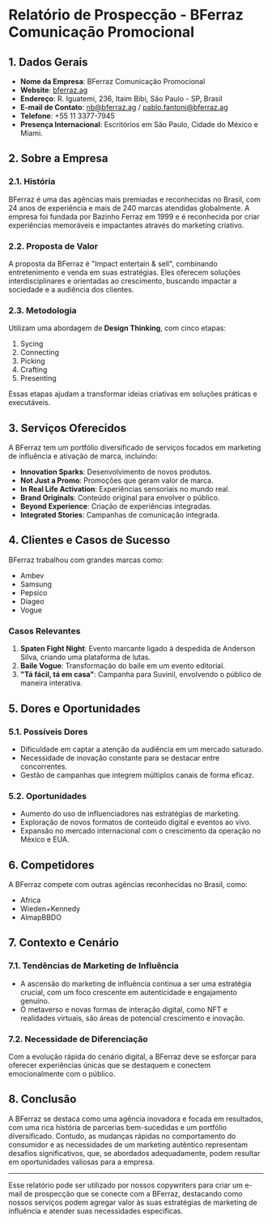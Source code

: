 # Relatório de Prospecção - BFerraz Comunicação Promocional

## 1. Dados Gerais
- **Nome da Empresa**: BFerraz Comunicação Promocional
- **Website**: [bferraz.ag](https://bferraz.ag)
- **Endereço**: R. Iguatemi, 236, Itaim Bibi, São Paulo - SP, Brasil
- **E-mail de Contato**: nb@bferraz.ag / pablo.fantoni@bferraz.ag
- **Telefone**: +55 11 3377-7945
- **Presença Internacional**: Escritórios em São Paulo, Cidade do México e Miami.
  
## 2. Sobre a Empresa
### 2.1. História
BFerraz é uma das agências mais premiadas e reconhecidas no Brasil, com 24 anos de experiência e mais de 240 marcas atendidas globalmente. A empresa foi fundada por Bazinho Ferraz em 1999 e é reconhecida por criar experiências memoráveis e impactantes através do marketing criativo.

### 2.2. Proposta de Valor
A proposta da BFerraz é "Impact entertain & sell", combinando entretenimento e venda em suas estratégias. Eles oferecem soluções interdisciplinares e orientadas ao crescimento, buscando impactar a sociedade e a audiência dos clientes.

### 2.3. Metodologia
Utilizam uma abordagem de **Design Thinking**, com cinco etapas: 
1. Sycing
2. Connecting
3. Picking
4. Crafting
5. Presenting

Essas etapas ajudam a transformar ideias criativas em soluções práticas e executáveis.

## 3. Serviços Oferecidos
A BFerraz tem um portfólio diversificado de serviços focados em marketing de influência e ativação de marca, incluindo:
- **Innovation Sparks**: Desenvolvimento de novos produtos.
- **Not Just a Promo**: Promoções que geram valor de marca.
- **In Real Life Activation**: Experiências sensoriais no mundo real.
- **Brand Originals**: Conteúdo original para envolver o público.
- **Beyond Experience**: Criação de experiências integradas.
- **Integrated Stories**: Campanhas de comunicação integrada.

## 4. Clientes e Casos de Sucesso
BFerraz trabalhou com grandes marcas como:
- Ambev
- Samsung
- Pepsico
- Diageo
- Vogue

### Casos Relevantes
1. **Spaten Fight Night**: Evento marcante ligado à despedida de Anderson Silva, criando uma plataforma de lutas.
2. **Baile Vogue**: Transformação do baile em um evento editorial.
3. **"Tá fácil, tá em casa"**: Campanha para Suvinil, envolvendo o público de maneira interativa.

## 5. Dores e Oportunidades
### 5.1. Possíveis Dores
- Dificuldade em captar a atenção da audiência em um mercado saturado.
- Necessidade de inovação constante para se destacar entre concorrentes.
- Gestão de campanhas que integrem múltiplos canais de forma eficaz.

### 5.2. Oportunidades
- Aumento do uso de influenciadores nas estratégias de marketing.
- Exploração de novos formatos de conteúdo digital e eventos ao vivo.
- Expansão no mercado internacional com o crescimento da operação no México e EUA.

## 6. Competidores
A BFerraz compete com outras agências reconhecidas no Brasil, como:
- Africa
- Wieden+Kennedy
- AlmapBBDO

## 7. Contexto e Cenário
### 7.1. Tendências de Marketing de Influência
- A ascensão do marketing de influência continua a ser uma estratégia crucial, com um foco crescente em autenticidade e engajamento genuíno.
- O metaverso e novas formas de interação digital, como NFT e realidades virtuais, são áreas de potencial crescimento e inovação.

### 7.2. Necessidade de Diferenciação
Com a evolução rápida do cenário digital, a BFerraz deve se esforçar para oferecer experiências únicas que se destaquem e conectem emocionalmente com o público.

## 8. Conclusão
A BFerraz se destaca como uma agência inovadora e focada em resultados, com uma rica história de parcerias bem-sucedidas e um portfólio diversificado. Contudo, as mudanças rápidas no comportamento do consumidor e as necessidades de um marketing autêntico representam desafios significativos, que, se abordados adequadamente, podem resultar em oportunidades valiosas para a empresa.

---

Esse relatório pode ser utilizado por nossos copywriters para criar um e-mail de prospecção que se conecte com a BFerraz, destacando como nossos serviços podem agregar valor às suas estratégias de marketing de influência e atender suas necessidades específicas.